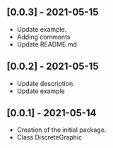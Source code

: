 ## [0.0.3] - 2021-05-15

* Update example.
* Adding comments
* Update README.md

## [0.0.2] - 2021-05-15

* Update description.
* Update example

## [0.0.1] - 2021-05-14

* Creation of the initial package.
* Class DiscreteGraphic 